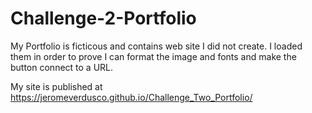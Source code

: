 # Challenge-2-Portfolio

My Portfolio is ficticous and contains web site I did not create.  I loaded them in order to prove I can format the image and fonts and make the button connect to a URL.

My site is published at https://jeromeverdusco.github.io/Challenge_Two_Portfolio/

